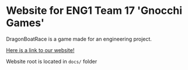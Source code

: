 # Website for ENG1 Team 17 'Gnocchi Games'

DragonBoatRace is a game made for an engineering project.

[Here is a link to our website!](https://frinksy.github.io/dragon-boat-race-17/)

Website root is located in `docs/` folder
